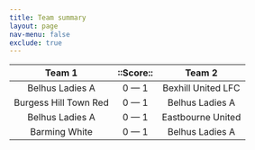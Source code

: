 ```yaml
---
title: Team summary
layout: page
nav-menu: false
exclude: true
---
```




|        Team 1         |  ::Score::  |       Team 2       |
|:---------------------:|:-----------:|:------------------:|
|    Belhus Ladies A    | 0 &mdash; 1 | Bexhill United LFC |
| Burgess Hill Town Red | 0 &mdash; 1 |  Belhus Ladies A   |
|    Belhus Ladies A    | 0 &mdash; 1 | Eastbourne United  |
|     Barming White     | 0 &mdash; 1 |  Belhus Ladies A   |

 <br /><br /><br />